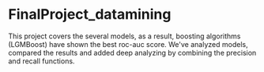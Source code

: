 # FinalProject_datamining
This project covers the several models, as a result, boosting algorithms (LGMBoost) have shown the best roc-auc score. We've analyzed models, compared the results and added deep analyzing by combining the precision and recall functions.
